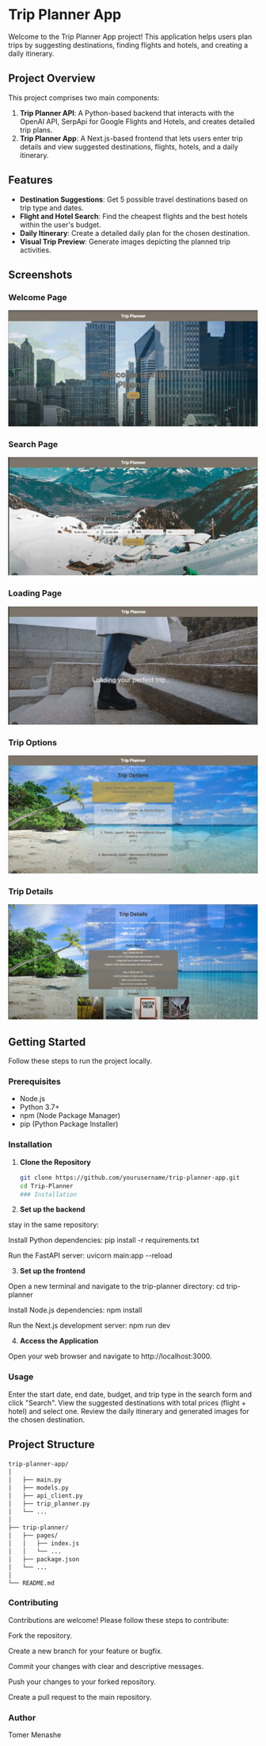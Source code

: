 # Trip Planner App

Welcome to the Trip Planner App project! This application helps users plan trips by suggesting destinations, finding flights and hotels, and creating a daily itinerary.

## Project Overview

This project comprises two main components:

1. **Trip Planner API**: A Python-based backend that interacts with the OpenAI API, SerpApi for Google Flights and Hotels, and creates detailed trip plans.
2. **Trip Planner App**: A Next.js-based frontend that lets users enter trip details and view suggested destinations, flights, hotels, and a daily itinerary.

## Features

- **Destination Suggestions**: Get 5 possible travel destinations based on trip type and dates.
- **Flight and Hotel Search**: Find the cheapest flights and the best hotels within the user's budget.
- **Daily Itinerary**: Create a detailed daily plan for the chosen destination.
- **Visual Trip Preview**: Generate images depicting the planned trip activities.

## Screenshots

### Welcome Page
![Welcome Page](./screenshots/welcomepage.png)

### Search Page
![Search Page](./screenshots/searchpage.png)

### Loading Page
![Loading Page](./screenshots/laodingpage.png)

### Trip Options
![Trip Options](./screenshots/selectingpage.png)

### Trip Details
![Trip Details](./screenshots/resultspage.png)

## Getting Started

Follow these steps to run the project locally.

### Prerequisites

- Node.js
- Python 3.7+
- npm (Node Package Manager)
- pip (Python Package Installer)

### Installation

1. **Clone the Repository**

   ```sh
   git clone https://github.com/yourusername/trip-planner-app.git
   cd Trip-Planner
   ### Installation

2. **Set up the backend**

stay in the same repository:

Install Python dependencies:
pip install -r requirements.txt

Run the FastAPI server:
uvicorn main:app --reload

3. **Set up the frontend**

Open a new terminal and navigate to the trip-planner directory:
cd trip-planner

Install Node.js dependencies:
npm install

Run the Next.js development server:
npm run dev

4. **Access the Application**

Open your web browser and navigate to http://localhost:3000.

### Usage
Enter the start date, end date, budget, and trip type in the search form and click "Search".
View the suggested destinations with total prices (flight + hotel) and select one.
Review the daily itinerary and generated images for the chosen destination.


## Project Structure

```plaintext
trip-planner-app/
│
│   ├── main.py
│   ├── models.py
│   ├── api_client.py
│   ├── trip_planner.py
│   └── ...
│
├── trip-planner/
│   ├── pages/
│   │   ├── index.js
│   │   └── ...
│   ├── package.json
│   └── ...
│
└── README.md

```

### Contributing
Contributions are welcome! Please follow these steps to contribute:

Fork the repository.

Create a new branch for your feature or bugfix.

Commit your changes with clear and descriptive messages.

Push your changes to your forked repository.

Create a pull request to the main repository.

### Author
Tomer Menashe

